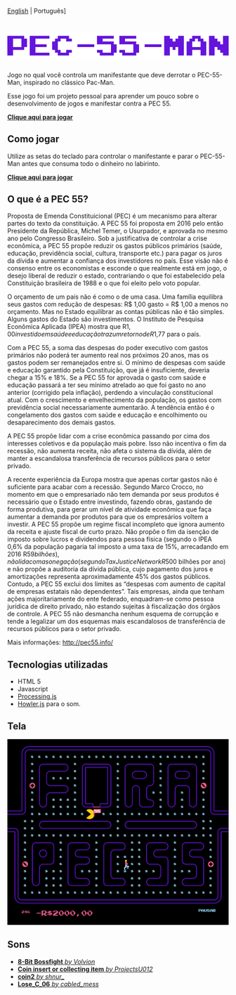 [English](README.md) | Português]

# ![PEC-55-Man](title.png "PEC-55-Man")

Jogo no qual você controla um manifestante que deve derrotar o PEC-55-Man, inspirado no clássico Pac-Man.

Esse jogo foi um projeto pessoal para aprender um pouco sobre o desenvolvimento de jogos e manifestar contra a PEC 55.

**[Clique aqui para jogar](https://estevamgomes.github.io/pec55man/)**

## Como jogar

Utilize as setas do teclado para controlar o manifestante e parar o PEC-55-Man antes que consuma todo o dinheiro no labirinto.

**[Clique aqui para jogar](https://estevamgomes.github.io/pec55man/)**

## O que é a PEC 55?

Proposta de Emenda Constituicional (PEC) é um mecanismo para alterar partes do texto da constituição. A PEC 55 foi proposta em 2016 pelo então Presidente da República, Michel Temer, o Usurpador, e aprovada no mesmo ano pelo Congresso Brasileiro. Sob a justificativa de controlar a crise econômica, a PEC 55 propõe reduzir os gastos públicos primários (saúde, educação, previdência social, cultura, transporte etc.) para pagar os juros da dívida e aumentar a confiança dos investidores no país. Esse visão não é consenso entre os economistas e esconde o que realmente está em jogo, o desejo liberal de reduzir o estado, contrariando o que foi estabelecido pela Constituição brasileira de 1988 e o que foi eleito pelo voto popular.

O orçamento de um país não é como o de uma casa. Uma família equilibra seus gastos com redução de despesas: R$ 1,00 gasto = R$ 1,00 a menos no orçamento. Mas no Estado equilibrar as contas públicas não é tão simples. Alguns gastos do Estado são investimentos. O Instituto de Pesquisa Econômica Aplicada (IPEA) mostra que R$1,00 investido em saúde e educação traz um retorno de R$1,77 para o país.

Com a PEC 55, a soma das despesas do poder executivo com gastos primários não poderá ter aumento real nos próximos 20 anos, mas os gastos podem ser remanejados entre si. O mínimo de despesas com saúde e educação garantido pela Constituição, que já é insuficiente, deveria chegar a 15% e 18%. Se a PEC 55 for aprovada o gasto com saúde e educação passará a ter seu mínimo atrelado ao que foi gasto no ano anterior (corrigido pela inflação), perdendo a vinculação constitucional atual. Com o crescimento e envelhecimento da população, os gastos com previdência social necessariamente aumentarão. A tendência então é o congelamento dos gastos com saúde e educação e encolhimento ou desaparecimento dos demais gastos.

A PEC 55 propõe lidar com a crise econômica passando por cima dos interesses coletivos e da população mais pobre. Isso não incentiva o fim da recessão, não aumenta receita, não afeta o sistema da dívida, além de manter a escandalosa transferência de recursos públicos para o setor privado.

A recente experiência da Europa mostra que apenas cortar gastos não é suficiente para acabar com a recessão. Segundo Marco Crocco, no momento em que o empresariado não tem demanda por seus produtos é necessário que o Estado entre investindo, fazendo obras, gastando de forma produtiva, para gerar um nível de atividade econômica que faça aumentar a demanda por produtos para que os empresários voltem a investir. A PEC 55 propõe um regime fiscal incompleto que ignora aumento da receita e ajuste fiscal de curto prazo. Não propõe o fim da isenção de imposto sobre lucros e dividendos para pessoa física (segundo o IPEA 0,6% da população pagaria tal imposto a uma taxa de 15%, arrecadando em 2016 R$59 bilhões), não lida com a sonegação (segundo Tax Justice Network R$500 bilhões por ano) e não propõe a auditoria da dívida pública, cujo pagamento dos juros e amortizações representa aproximadamente 45% dos gastos públicos. Contudo, a PEC 55 exclui dos limites as “despesas com aumento de capital de empresas estatais não dependentes”. Tais empresas, ainda que tenham ações majoritariamente do ente federado, enquadram-se como pessoa jurídica de direito privado, não estando sujeitas à fiscalização dos órgãos de controle. A PEC 55 não desmancha nenhum esquema de corrupção e tende a legalizar um dos esquemas mais escandalosos de transferência de recursos públicos para o setor privado.

Mais informações: http://pec55.info/

## Tecnologias utilizadas

* HTML 5
* Javascript
* [Processing.js](http://processingjs.org/)
* [Howler.js](https://howlerjs.com/) para o som.

## Tela

[![PEC-55-man](printscreen.png "PEC-55-man")](https://estevamgomes.github.io/pec55man/)

## Sons

* [**8-Bit Bossfight** *by Volvion*](https://www.freesound.org/people/Volvion/sounds/265308/)
* [**Coin insert or collecting item** *by ProjectsU012*](https://www.freesound.org/people/ProjectsU012/sounds/341629/)
* [**coin2** *by shnur_*](https://www.freesound.org/people/shnur_/sounds/336903/)
* [**Lose_C_06** *by cabled_mess*](https://www.freesound.org/people/cabled_mess/sounds/350982/)